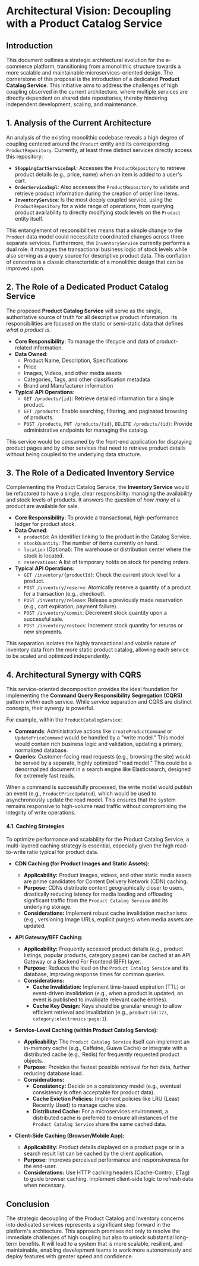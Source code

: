# Architectural Vision: Decoupling with a Product Catalog Service

## Introduction

This document outlines a strategic architectural evolution for the e-commerce platform, transitioning from a monolithic structure towards a more scalable and maintainable microservices-oriented design. The cornerstone of this proposal is the introduction of a dedicated **Product Catalog Service**. This initiative aims to address the challenges of high coupling observed in the current architecture, where multiple services are directly dependent on shared data repositories, thereby hindering independent development, scaling, and maintenance.

## 1. Analysis of the Current Architecture

An analysis of the existing monolithic codebase reveals a high degree of coupling centered around the `Product` entity and its corresponding `ProductRepository`. Currently, at least three distinct services directly access this repository:

*   **`ShoppingCartServiceImpl`**: Accesses the `ProductRepository` to retrieve product details (e.g., price, name) when an item is added to a user's cart.
*   **`OrderServiceImpl`**: Also accesses the `ProductRepository` to validate and retrieve product information during the creation of order line items.
*   **`InventoryService`**: Is the most deeply coupled service, using the `ProductRepository` for a wide range of operations, from querying product availability to directly modifying stock levels on the `Product` entity itself.

This entanglement of responsibilities means that a simple change to the `Product` data model could necessitate coordinated changes across three separate services. Furthermore, the `InventoryService` currently performs a dual role: it manages the transactional business logic of stock levels while also serving as a query source for descriptive product data. This conflation of concerns is a classic characteristic of a monolithic design that can be improved upon.

## 2. The Role of a Dedicated Product Catalog Service

The proposed **Product Catalog Service** will serve as the single, authoritative source of truth for all descriptive product information. Its responsibilities are focused on the static or semi-static data that defines *what a product is*.

*   **Core Responsibility**: To manage the lifecycle and data of product-related information.
*   **Data Owned**:
    *   Product Name, Description, Specifications
    *   Price
    *   Images, Videos, and other media assets
    *   Categories, Tags, and other classification metadata
    *   Brand and Manufacturer information
*   **Typical API Operations**:
    *   `GET /products/{id}`: Retrieve detailed information for a single product.
    *   `GET /products`: Enable searching, filtering, and paginated browsing of products.
    *   `POST /products`, `PUT /products/{id}`, `DELETE /products/{id}`: Provide administrative endpoints for managing the catalog.

This service would be consumed by the front-end application for displaying product pages and by other services that need to retrieve product details without being coupled to the underlying data structure.

## 3. The Role of a Dedicated Inventory Service

Complementing the Product Catalog Service, the **Inventory Service** would be refactored to have a single, clear responsibility: managing the availability and stock levels of products. It answers the question of *how many* of a product are available for sale.

*   **Core Responsibility**: To provide a transactional, high-performance ledger for product stock.
*   **Data Owned**:
    *   `productId`: An identifier linking to the product in the Catalog Service.
    *   `stockQuantity`: The number of items currently on hand.
    *   `location` (Optional): The warehouse or distribution center where the stock is located.
    *   `reservations`: A list of temporary holds on stock for pending orders.
*   **Typical API Operations**:
    *   `GET /inventory/{productId}`: Check the current stock level for a product.
    *   `POST /inventory/reserve`: Atomically reserve a quantity of a product for a transaction (e.g., checkout).
    *   `POST /inventory/release`: Release a previously made reservation (e.g., cart expiration, payment failure).
    *   `POST /inventory/commit`: Decrement stock quantity upon a successful sale.
    *   `POST /inventory/restock`: Increment stock quantity for returns or new shipments.

This separation isolates the highly transactional and volatile nature of inventory data from the more static product catalog, allowing each service to be scaled and optimized independently.

## 4. Architectural Synergy with CQRS

This service-oriented decomposition provides the ideal foundation for implementing the **Command Query Responsibility Segregation (CQRS)** pattern *within* each service. While service separation and CQRS are distinct concepts, their synergy is powerful.

For example, within the `ProductCatalogService`:
*   **Commands**: Administrative actions like `CreateProductCommand` or `UpdatePriceCommand` would be handled by a "write model." This model would contain rich business logic and validation, updating a primary, normalized database.
*   **Queries**: Customer-facing read requests (e.g., browsing the site) would be served by a separate, highly optimized "read model." This could be a denormalized document in a search engine like Elasticsearch, designed for extremely fast reads.

When a command is successfully processed, the write model would publish an event (e.g., `ProductPriceUpdated`), which would be used to asynchronously update the read model. This ensures that the system remains responsive to high-volume read traffic without compromising the integrity of write operations.

#### 4.1. Caching Strategies

To optimize performance and scalability for the Product Catalog Service, a multi-layered caching strategy is essential, especially given the high read-to-write ratio typical for product data.

*   **CDN Caching (for Product Images and Static Assets):**
    *   **Applicability:** Product images, videos, and other static media assets are prime candidates for Content Delivery Network (CDN) caching.
    *   **Purpose:** CDNs distribute content geographically closer to users, drastically reducing latency for media loading and offloading significant traffic from the `Product Catalog Service` and its underlying storage.
    *   **Considerations:** Implement robust cache invalidation mechanisms (e.g., versioning image URLs, explicit purges) when media assets are updated.

*   **API Gateway/BFF Caching:**
    *   **Applicability:** Frequently accessed product details (e.g., product listings, popular products, category pages) can be cached at an API Gateway or a Backend For Frontend (BFF) layer.
    *   **Purpose:** Reduces the load on the `Product Catalog Service` and its database, improving response times for common queries.
    *   **Considerations:**
        *   **Cache Invalidation:** Implement time-based expiration (TTL) or event-driven invalidation (e.g., when a product is updated, an event is published to invalidate relevant cache entries).
        *   **Cache Key Design:** Keys should be granular enough to allow efficient retrieval and invalidation (e.g., `product:id:123`, `category:electronics:page:1`).

*   **Service-Level Caching (within Product Catalog Service):**
    *   **Applicability:** The `Product Catalog Service` itself can implement an in-memory cache (e.g., Caffeine, Guava Cache) or integrate with a distributed cache (e.g., Redis) for frequently requested product objects.
    *   **Purpose:** Provides the fastest possible retrieval for hot data, further reducing database load.
    *   **Considerations:**
        *   **Consistency:** Decide on a consistency model (e.g., eventual consistency is often acceptable for product data).
        *   **Cache Eviction Policies:** Implement policies like LRU (Least Recently Used) to manage cache size.
        *   **Distributed Cache:** For a microservices environment, a distributed cache is preferred to ensure all instances of the `Product Catalog Service` share the same cached data.

*   **Client-Side Caching (Browser/Mobile App):**
    *   **Applicability:** Product details displayed on a product page or in a search result list can be cached by the client application.
    *   **Purpose:** Improves perceived performance and responsiveness for the end-user.
    *   **Considerations:** Use HTTP caching headers (Cache-Control, ETag) to guide browser caching. Implement client-side logic to refresh data when necessary.

## Conclusion

The strategic decoupling of the Product Catalog and Inventory concerns into dedicated services represents a significant step forward in the platform's architecture. This approach promises not only to resolve the immediate challenges of high coupling but also to unlock substantial long-term benefits. It will lead to a system that is more scalable, resilient, and maintainable, enabling development teams to work more autonomously and deploy features with greater speed and confidence.
